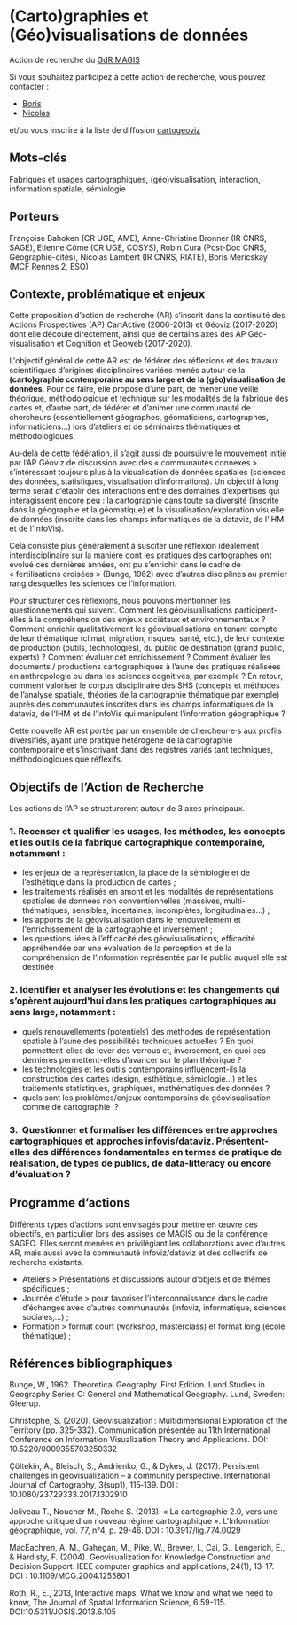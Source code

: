 # (Carto)graphies et (Géo)visualisations de données

Action de recherche du [GdR MAGIS](https://docs.google.com/presentation/d/1vMbVFTlbGGtZzkIO2-XujwNUK82SWf_EGzqYgBKjX0E/edit#slide=id.g119281ffb81_0_7)

Si vous souhaitez participez à cette action de recherche, vous pouvez contacter :
- [Boris](mailto:boris.mericskay@univ-rennes2.fr)
- [Nicolas](mailto:nicolas.lambert@cnrs.fr)

et/ou vous inscrire à la liste de diffusion [cartogeoviz](http://listes.ifsttar.fr/wws/info/cartogeoviz-magis)

## Mots-clés

Fabriques et usages cartographiques, (géo)visualisation, interaction, information spatiale, sémiologie

## Porteurs

Françoise Bahoken (CR UGE, AME), Anne-Christine Bronner (IR CNRS, SAGE), Etienne Côme (CR UGE, COSYS), Robin Cura (Post-Doc CNRS, Géographie-cités), Nicolas Lambert (IR CNRS, RIATE), Boris Mericskay (MCF Rennes 2, ESO)

## Contexte, problématique et enjeux

Cette proposition d’action de recherche (AR) s’inscrit dans la continuité des Actions Prospectives (AP) CartActive (2006-2013) et Géoviz (2017-2020) dont elle découle directement, ainsi que de certains axes des AP Géo-visualisation et Cognition et Geoweb (2017-2020).

L'objectif général de cette AR est de fédérer des réflexions et des travaux scientifiques d’origines disciplinaires variées menés autour de la **(carto)graphie contemporaine au sens large et de la (géo)visualisation de données**. Pour ce faire, elle propose d’une part, de mener une veille théorique, méthodologique et technique sur les modalités de la fabrique des cartes et, d’autre part, de fédérer et d’animer une communauté de chercheurs (essentiellement géographes, géomaticiens, cartographes, informaticiens...) lors d’ateliers et de séminaires thématiques et méthodologiques.

Au-delà de cette fédération, il s’agit aussi de poursuivre le mouvement initié par l’AP Géoviz de discussion avec des « communautés connexes » s’intéressant toujours plus à la visualisation de données spatiales (sciences des données, statistiques, visualisation d’informations). Un objectif à long terme serait d’établir des interactions entre des domaines d’expertises qui interagissent encore peu : la cartographie dans toute sa diversité (inscrite dans la géographie et la géomatique) et la visualisation/exploration visuelle de données (inscrite dans les champs informatiques de la dataviz, de l’IHM et de l’InfoVis).

Cela consiste plus généralement à susciter une réflexion idéalement interdisciplinaire sur la manière dont les pratiques des cartographes ont évolué ces dernières années, ont pu s’enrichir dans le cadre de « fertilisations croisées » (Bunge, 1962) avec d’autres disciplines au premier rang desquelles les sciences de l’information.

Pour structurer ces réflexions, nous pouvons mentionner les questionnements qui suivent.
Comment les géovisualisations participent-elles à la compréhension des enjeux sociétaux et environnementaux ? Comment enrichir qualitativement les géovisualisations en tenant compte de leur thématique (climat, migration, risques, santé, etc.), de leur contexte de production (outils, technologies), du public de destination (grand public, experts) ? Comment évaluer cet enrichissement ? Comment évaluer les documents / productions cartographiques à l’aune des pratiques réalisées en anthropologie ou dans les sciences cognitives, par exemple ? En retour, comment valoriser le corpus disciplinaire des SHS (concepts et méthodes de l’analyse spatiale, théories de la cartographie thématique par exemple) auprès des communautés inscrites dans les champs informatiques de la dataviz, de l’IHM et de l’InfoVis qui manipulent l’information géographique ?

Cette nouvelle AR est portée par un ensemble de chercheur·e·s aux profils diversifiés, ayant une pratique hétérogène de la cartographie contemporaine et s'inscrivant dans des registres variés tant techniques, méthodologiques que réflexifs.

## Objectifs de l’Action de Recherche 

Les actions de l’AP se structureront autour de 3 axes principaux.

### 1. Recenser et qualifier les usages, les méthodes, les concepts et les outils de la fabrique cartographique contemporaine, notamment :

- les enjeux de la représentation, la place de la sémiologie et de l’esthétique dans la production de cartes ;
- les traitements réalisés en amont et les modalités de représentations spatiales de données non conventionnelles (massives, multi-thématiques, sensibles, incertaines, incomplètes, longitudinales…) ;
- les apports de la géovisualisation dans le renouvellement et l'enrichissement de la cartographie et inversement ;
- les questions liées à l’efficacité des géovisualisations, efficacité appréhendée par une évaluation de la perception et de la compréhension de l’information représentée par le public auquel elle est destinée

### 2. Identifier et analyser les évolutions et les changements qui s’opèrent aujourd'hui dans les pratiques cartographiques au sens large, notamment :

- quels renouvellements (potentiels) des méthodes de représentation spatiale à l’aune des possibilités techniques actuelles ? En quoi permettent-elles de lever des verrous et, inversement, en quoi ces dernières permettent-elles d’avancer sur le plan théorique ?
- les technologies et les outils contemporains influencent-ils la construction des cartes (design, esthétique, sémiologie…) et les traitements statistiques, graphiques, mathématiques des données ?
- quels sont les problèmes/enjeux contemporains de géovisualisation comme de cartographie  ?

### 3.  Questionner et formaliser les différences entre approches cartographiques et approches infovis/dataviz. Présentent-elles des différences fondamentales en termes de pratique de réalisation, de types de publics, de data-litteracy ou encore d’évaluation ?

## Programme d’actions

Différents types d’actions sont envisagés pour mettre en œuvre ces objectifs, en particulier lors des assises de MAGIS ou de la conférence SAGEO. Elles seront menées en privilégiant les collaborations avec d’autres AR, mais aussi avec la communauté infoviz/dataviz et des collectifs de recherche existants.

- Ateliers > Présentations et discussions autour d’objets et de thèmes spécifiques ;
- Journée d’étude > pour favoriser l’interconnaissance dans le cadre d’échanges avec d’autres communautés (infoviz, informatique, sciences sociales,...) ;
- Formation > format court (workshop, masterclass) et format long (école thématique) ;

## Références bibliographiques

Bunge, W., 1962. Theoretical Geography. First Edition. Lund Studies in Geography Series C: General and Mathematical Geography. Lund, Sweden: Gleerup.

Christophe, S. (2020). Geovisualization : Multidimensional Exploration of the Territory (pp. 325-332). Communication présentée au 11th International Conference on Information Visualization Theory and Applications. DOI: 10.5220/0009355703250332

Çöltekin, A., Bleisch, S., Andrienko, G., & Dykes, J. (2017). Persistent challenges in geovisualization – a community perspective. International Journal of Cartography, 3(sup1), 115‑139. DOI : 10.1080/23729333.2017.1302910

Joliveau T., Noucher M., Roche S. (2013). « La cartographie 2.0, vers une approche critique d'un nouveau régime cartographique ». L'Information géographique, vol. 77, n°4, p. 29-46. DOI : 10.3917/lig.774.0029

MacEachren, A. M., Gahegan, M., Pike, W., Brewer, I., Cai, G., Lengerich, E., & Hardisty, F. (2004). Geovisualization for Knowledge Construction and Decision Support. IEEE computer graphics and applications, 24(1), 13-17. DOI : 10.1109/MCG.2004.1255801

Roth, R., E., 2013, Interactive maps: What we know and what we need to know, The Journal of Spatial Information Science, 6:59-115. DOI:10.5311/JOSIS.2013.6.105
